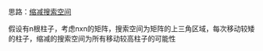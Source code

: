 思路：[缩减搜索空间](https://leetcode-cn.com/problems/container-with-most-water/solution/on-shuang-zhi-zhen-jie-fa-li-jie-zheng-que-xing-tu/)

假设有n根柱子，考虑nxn的矩阵，搜索空间为矩阵的上三角区域，每次移动较矮的柱子，缩减的搜索空间为所有移动较高柱子的可能性
